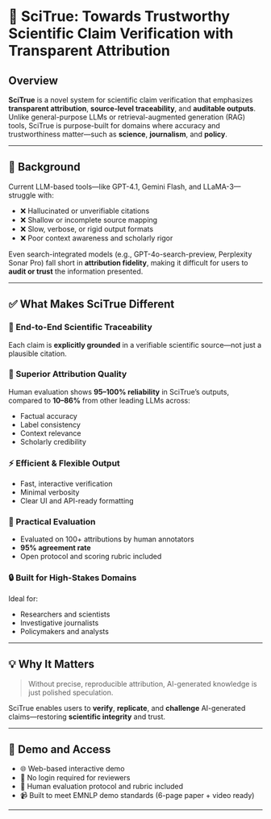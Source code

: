 # 🔬 SciTrue: Towards Trustworthy Scientific Claim Verification with Transparent Attribution

## Overview

**SciTrue** is a novel system for scientific claim verification that emphasizes **transparent attribution**, **source-level traceability**, and **auditable outputs**. Unlike general-purpose LLMs or retrieval-augmented generation (RAG) tools, SciTrue is purpose-built for domains where accuracy and trustworthiness matter—such as **science**, **journalism**, and **policy**.

---

## 🚧 Background

Current LLM-based tools—like GPT-4.1, Gemini Flash, and LLaMA-3—struggle with:

- ❌ Hallucinated or unverifiable citations  
- ❌ Shallow or incomplete source mapping  
- ❌ Slow, verbose, or rigid output formats  
- ❌ Poor context awareness and scholarly rigor  

Even search-integrated models (e.g., GPT-4o-search-preview, Perplexity Sonar Pro) fall short in **attribution fidelity**, making it difficult for users to **audit or trust** the information presented.

---

## ✅ What Makes SciTrue Different

### 🔗 End-to-End Scientific Traceability
Each claim is **explicitly grounded** in a verifiable scientific source—not just a plausible citation.

### 🎯 Superior Attribution Quality
Human evaluation shows **95–100% reliability** in SciTrue’s outputs, compared to **10–86%** from other leading LLMs across:
- Factual accuracy
- Label consistency
- Context relevance
- Scholarly credibility

### ⚡ Efficient & Flexible Output
- Fast, interactive verification
- Minimal verbosity
- Clear UI and API-ready formatting

### 🧪 Practical Evaluation
- Evaluated on 100+ attributions by human annotators
- **95% agreement rate**
- Open protocol and scoring rubric included

### 🔒 Built for High-Stakes Domains
Ideal for:
- Researchers and scientists
- Investigative journalists
- Policymakers and analysts

---

## 💡 Why It Matters

> Without precise, reproducible attribution, AI-generated knowledge is just polished speculation.

SciTrue enables users to **verify**, **replicate**, and **challenge** AI-generated claims—restoring **scientific integrity** and trust.

---

## 🚀 Demo and Access

- 🌐 Web-based interactive demo  
- 🪪 No login required for reviewers  
- 📄 Human evaluation protocol and rubric included  
- 📹 Built to meet EMNLP demo standards (6-page paper + video ready)

---

